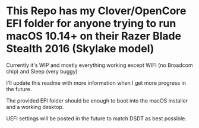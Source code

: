 # This Repo has my Clover/OpenCore EFI folder for anyone trying to run macOS 10.14+ on their Razer Blade Stealth 2016 (Skylake model)
Currently it's WIP and mostly everything working except WIFI (no Broadcom chip) and Sleep (very buggy)

I'll update this readme with more information when I get more progress in the future.

The provided EFI folder should be enough to boot into the macOS installer and a working desktop.

UEFI settings will be posted in the future to match DSDT as best possible.
